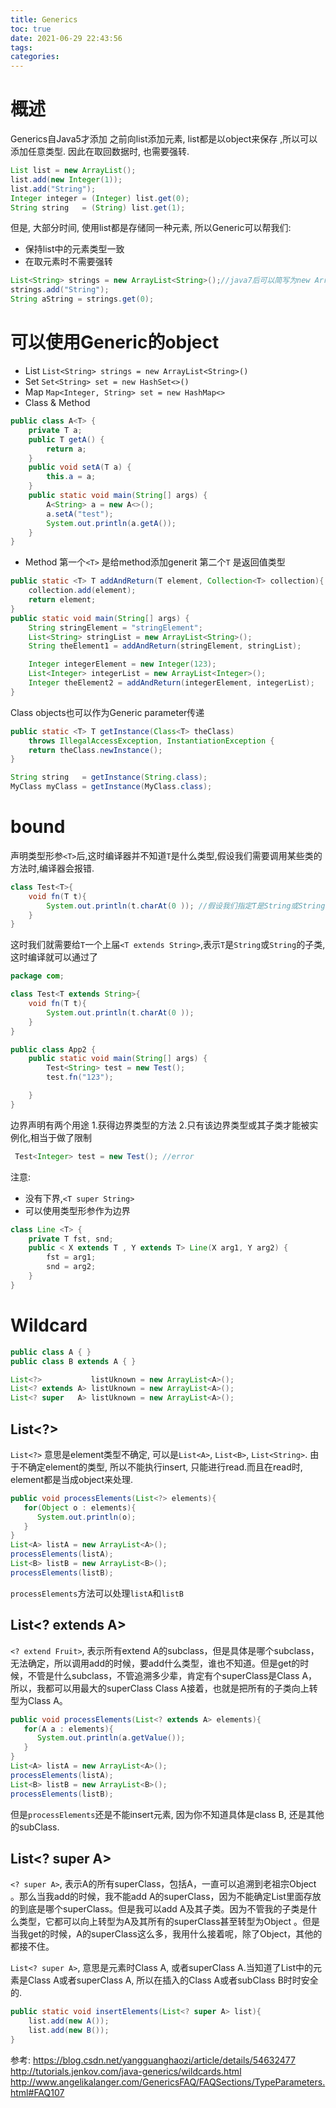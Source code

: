 ```yaml
---
title: Generics
toc: true
date: 2021-06-29 22:43:56
tags:
categories:
---
```

# 概述
Generics自Java5才添加
之前向list添加元素, list都是以object来保存 ,所以可以添加任意类型. 因此在取回数据时, 也需要强转.
```java
List list = new ArrayList();
list.add(new Integer(1));
list.add("String");
Integer integer = (Integer) list.get(0);
String string   = (String) list.get(1);
```
但是, 大部分时间, 使用list都是存储同一种元素, 所以Generic可以帮我们:
- 保持list中的元素类型一致
- 在取元素时不需要强转
```java
List<String> strings = new ArrayList<String>();//java7后可以简写为new ArrayList<>()
strings.add("String");
String aString = strings.get(0);
```


# 可以使用Generic的object

- List
`List<String> strings = new ArrayList<String>()`
- Set
`Set<String> set = new HashSet<>()`
- Map
`Map<Integer, String> set = new HashMap<>`
- Class & Method
```java
public class A<T> {
    private T a;
    public T getA() {
        return a;
    }
    public void setA(T a) {
        this.a = a;
    }
    public static void main(String[] args) {
        A<String> a = new A<>();
        a.setA("test");
        System.out.println(a.getA());
    }
}
```
- Method
第一个`<T>` 是给method添加generit
第二个`T` 是返回值类型
```java
public static <T> T addAndReturn(T element, Collection<T> collection){
    collection.add(element);
    return element;
}
public static void main(String[] args) {
    String stringElement = "stringElement";
    List<String> stringList = new ArrayList<String>();
    String theElement1 = addAndReturn(stringElement, stringList);

    Integer integerElement = new Integer(123);
    List<Integer> integerList = new ArrayList<Integer>();
    Integer theElement2 = addAndReturn(integerElement, integerList);
}
```

Class objects也可以作为Generic parameter传递

```java
public static <T> T getInstance(Class<T> theClass)
    throws IllegalAccessException, InstantiationException {
    return theClass.newInstance();
}

String string   = getInstance(String.class);
MyClass myClass = getInstance(MyClass.class);
```

# bound
声明类型形参`<T>`后,这时编译器并不知道`T`是什么类型,假设我们需要调用某些类的方法时,编译器会报错.
```java
class Test<T>{
    void fn(T t){
        System.out.println(t.charAt(0 )); //假设我们指定T是String或String的子类,我们想调用其charAt方法,这时编译器会报错
    }
}
````
这时我们就需要给`T`一个上届`<T extends String>`,表示`T`是`String`或`String`的子类,这时编译就可以通过了

```java
package com;

class Test<T extends String>{
    void fn(T t){
        System.out.println(t.charAt(0 ));
    }
}

public class App2 {
    public static void main(String[] args) {
        Test<String> test = new Test();
        test.fn("123");

    }
}
```

边界声明有两个用途
1.获得边界类型的方法
2.只有该边界类型或其子类才能被实例化,相当于做了限制
```java
 Test<Integer> test = new Test(); //error
```

注意:

- 没有下界,`<T super String>`
- 可以使用类型形参作为边界
```java
class Line <T> {
    private T fst, snd;
    public < X extends T , Y extends T> Line(X arg1, Y arg2) {
        fst = arg1;
        snd = arg2;
    }
}
```



# Wildcard
```java
public class A { }
public class B extends A { }
```

```java
List<?>           listUknown = new ArrayList<A>();
List<? extends A> listUknown = new ArrayList<A>();
List<? super   A> listUknown = new ArrayList<A>();
```

## List<?>
`List<?>` 意思是element类型不确定, 可以是`List<A>`, `List<B>`, `List<String>`. 由于不确定element的类型, 所以不能执行insert, 只能进行read.而且在read时, element都是当成object来处理.


```java
public void processElements(List<?> elements){
   for(Object o : elements){
      System.out.println(o);
   }
}
List<A> listA = new ArrayList<A>();
processElements(listA);
List<B> listB = new ArrayList<B>();
processElements(listB);
```
`processElements`方法可以处理`listA`和`listB`

## List<? extends A>
`<? extend Fruit>`, 表示所有extend A的subclass，但是具体是哪个subclass，无法确定，所以调用add的时候，要add什么类型，谁也不知道。但是get的时候，不管是什么subclass，不管追溯多少辈，肯定有个superClass是Class A，所以，我都可以用最大的superClass Class A接着，也就是把所有的子类向上转型为Class A。




```java
public void processElements(List<? extends A> elements){
   for(A a : elements){
      System.out.println(a.getValue());
   }
}
List<A> listA = new ArrayList<A>();
processElements(listA);
List<B> listB = new ArrayList<B>();
processElements(listB);
```
但是`processElements`还是不能insert元素, 因为你不知道具体是class B, 还是其他的subClass.

## List<? super A>
`<? super A>`, 表示A的所有superClass，包括A，一直可以追溯到老祖宗Object 。那么当我add的时候，我不能add A的superClass，因为不能确定List里面存放的到底是哪个superClass。但是我可以add A及其子类。因为不管我的子类是什么类型，它都可以向上转型为A及其所有的superClass甚至转型为Object 。但是当我get的时候，A的superClass这么多，我用什么接着呢，除了Object，其他的都接不住。

`List<? super A>`, 意思是元素时Class A, 或者superClass A.当知道了List中的元素是Class A或者superClass A, 所以在插入的Class A或者subClass B时时安全的.
```java
public static void insertElements(List<? super A> list){
    list.add(new A());
    list.add(new B());
}
```

参考:
https://blog.csdn.net/yangguanghaozi/article/details/54632477
http://tutorials.jenkov.com/java-generics/wildcards.html
http://www.angelikalanger.com/GenericsFAQ/FAQSections/TypeParameters.html#FAQ107